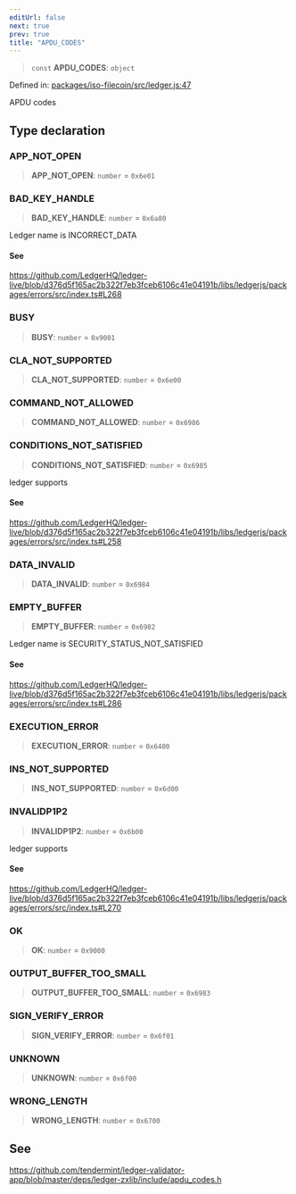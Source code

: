 ```yaml
---
editUrl: false
next: true
prev: true
title: "APDU_CODES"
---
```


> `const` **APDU\_CODES**: `object`

Defined in: [packages/iso-filecoin/src/ledger.js:47](https://github.com/hugomrdias/filecoin/blob/main/packages/iso-filecoin/src/ledger.js#L47)

APDU codes

## Type declaration

### APP\_NOT\_OPEN

> **APP\_NOT\_OPEN**: `number` = `0x6e01`

### BAD\_KEY\_HANDLE

> **BAD\_KEY\_HANDLE**: `number` = `0x6a80`

Ledger name is INCORRECT_DATA

#### See

https://github.com/LedgerHQ/ledger-live/blob/d376d5f165ac2b322f7eb3fceb6106c41e04191b/libs/ledgerjs/packages/errors/src/index.ts#L268

### BUSY

> **BUSY**: `number` = `0x9001`

### CLA\_NOT\_SUPPORTED

> **CLA\_NOT\_SUPPORTED**: `number` = `0x6e00`

### COMMAND\_NOT\_ALLOWED

> **COMMAND\_NOT\_ALLOWED**: `number` = `0x6986`

### CONDITIONS\_NOT\_SATISFIED

> **CONDITIONS\_NOT\_SATISFIED**: `number` = `0x6985`

ledger supports

#### See

https://github.com/LedgerHQ/ledger-live/blob/d376d5f165ac2b322f7eb3fceb6106c41e04191b/libs/ledgerjs/packages/errors/src/index.ts#L258

### DATA\_INVALID

> **DATA\_INVALID**: `number` = `0x6984`

### EMPTY\_BUFFER

> **EMPTY\_BUFFER**: `number` = `0x6982`

Ledger name is SECURITY_STATUS_NOT_SATISFIED

#### See

https://github.com/LedgerHQ/ledger-live/blob/d376d5f165ac2b322f7eb3fceb6106c41e04191b/libs/ledgerjs/packages/errors/src/index.ts#L286

### EXECUTION\_ERROR

> **EXECUTION\_ERROR**: `number` = `0x6400`

### INS\_NOT\_SUPPORTED

> **INS\_NOT\_SUPPORTED**: `number` = `0x6d00`

### INVALIDP1P2

> **INVALIDP1P2**: `number` = `0x6b00`

ledger supports

#### See

https://github.com/LedgerHQ/ledger-live/blob/d376d5f165ac2b322f7eb3fceb6106c41e04191b/libs/ledgerjs/packages/errors/src/index.ts#L270

### OK

> **OK**: `number` = `0x9000`

### OUTPUT\_BUFFER\_TOO\_SMALL

> **OUTPUT\_BUFFER\_TOO\_SMALL**: `number` = `0x6983`

### SIGN\_VERIFY\_ERROR

> **SIGN\_VERIFY\_ERROR**: `number` = `0x6f01`

### UNKNOWN

> **UNKNOWN**: `number` = `0x6f00`

### WRONG\_LENGTH

> **WRONG\_LENGTH**: `number` = `0x6700`

## See

https://github.com/tendermint/ledger-validator-app/blob/master/deps/ledger-zxlib/include/apdu_codes.h

